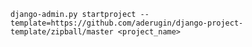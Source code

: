 ```django-admin.py startproject --template=https://github.com/aderugin/django-project-template/zipball/master <project_name>```